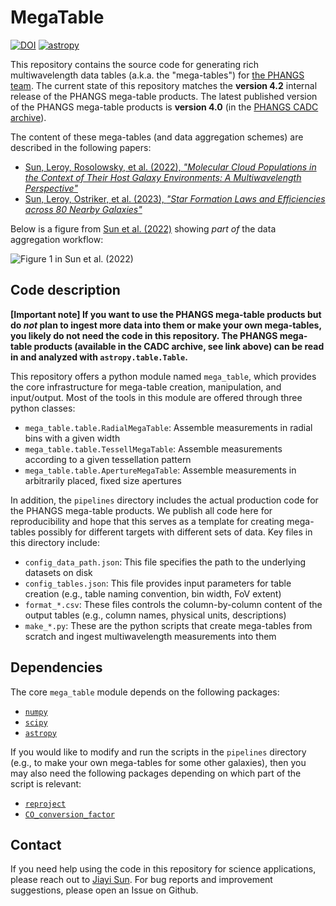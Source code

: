 # MegaTable

[![DOI](https://zenodo.org/badge/DOI/10.5281/zenodo.6584841.svg)](https://doi.org/10.5281/zenodo.6584841)
[![astropy](http://img.shields.io/badge/powered%20by-AstroPy-orange.svg?style=flat)](http://www.astropy.org/)

This repository contains the source code for generating rich multiwavelength data tables (a.k.a. the "mega-tables") for [the PHANGS team](https://sites.google.com/view/phangs/home). The current state of this repository matches the **version 4.2** internal release of the PHANGS mega-table products. The latest published version of the PHANGS mega-table products is **version 4.0** (in the [PHANGS CADC archive](https://www.canfar.net/storage/vault/list/phangs/RELEASES/Sun_etal_2022)).

The content of these mega-tables (and data aggregation schemes) are described in the following papers:

+ [Sun, Leroy, Rosolowsky, et al. (2022), *"Molecular Cloud Populations in the Context of Their Host Galaxy Environments: A Multiwavelength Perspective"*](https://ui.adsabs.harvard.edu/abs/2022AJ....164...43S)
+ [Sun, Leroy, Ostriker, et al. (2023), *"Star Formation Laws and Efficiencies across 80 Nearby Galaxies"*](https://ui.adsabs.harvard.edu/abs/2023ApJ...945L..19S)

Below is a figure from [Sun et al. (2022)](https://ui.adsabs.harvard.edu/abs/2022AJ....164...43S) showing *part of* the data aggregation workflow:

![Figure 1 in Sun et al. (2022)](https://content.cld.iop.org/journals/1538-3881/164/2/43/revision1/ajac74bdf1_lr.jpg "Figure 1 in Sun et al. (2022)")

## Code description

**[Important note] If you want to use the PHANGS mega-table products but do *not* plan to ingest more data into them or make your own mega-tables, you likely do not need the code in this repository. The PHANGS mega-table products (available in the CADC archive, see link above) can be read in and analyzed with `astropy.table.Table`.**

This repository offers a python module named `mega_table`, which provides the core infrastructure for mega-table creation, manipulation, and input/output. Most of the tools in this module are offered through three python classes:
+ `mega_table.table.RadialMegaTable`: Assemble measurements in radial bins with a given width
+ `mega_table.table.TessellMegaTable`: Assemble measurements according to a given tessellation pattern
+ `mega_table.table.ApertureMegaTable`: Assemble measurements in arbitrarily placed, fixed size apertures

In addition, the `pipelines` directory includes the actual production code for the PHANGS mega-table products. We publish all code here for reproducibility and hope that this serves as a template for creating mega-tables possibly for different targets with different sets of data. Key files in this directory include:
+ `config_data_path.json`: This file specifies the path to the underlying datasets on disk
+ `config_tables.json`: This file provides input parameters for table creation (e.g., table naming convention, bin width, FoV extent)
+ `format_*.csv`: These files controls the column-by-column content of the output tables (e.g., column names, physical units, descriptions)
+ `make_*.py`: These are the python scripts that create mega-tables from scratch and ingest multiwavelength measurements into them

## Dependencies

The core `mega_table` module depends on the following packages:
+ [`numpy`](https://numpy.org/)
+ [`scipy`](https://scipy.org/)
+ [`astropy`](https://www.astropy.org/)

If you would like to modify and run the scripts in the `pipelines` directory (e.g., to make your own mega-tables for some other galaxies), then you may also need the following packages depending on which part of the script is relevant:
+ [`reproject`](https://reproject.readthedocs.io/en/stable/index.html)
+ [`CO_conversion_factor`](https://github.com/astrojysun/COConversionFactor)

## Contact

If you need help using the code in this repository for science applications, please reach out to [Jiayi Sun](https://github.com/astrojysun). For bug reports and improvement suggestions, please open an Issue on Github.
